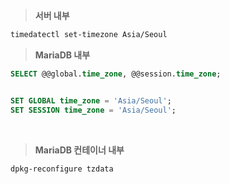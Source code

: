 > **서버 내부**

```bash
timedatectl set-timezone Asia/Seoul
```

> **MariaDB 내부**

```sql
SELECT @@global.time_zone, @@session.time_zone;


SET GLOBAL time_zone = 'Asia/Seoul';
SET SESSION time_zone = 'Asia/Seoul';
```

<br>

> **MariaDB 컨테이너 내부**

```bash
dpkg-reconfigure tzdata
```